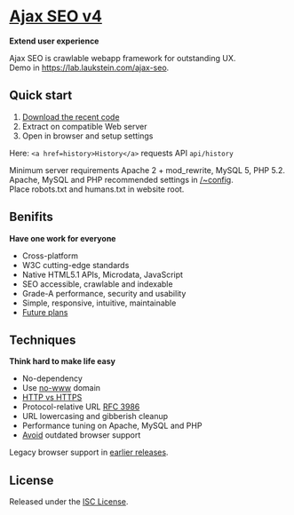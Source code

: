 # [Ajax SEO v4](https://lab.laukstein.com/ajax-seo)
**Extend user experience**

Ajax SEO is crawlable webapp framework for outstanding UX.<br>
Demo in <https://lab.laukstein.com/ajax-seo>.


## Quick start

1. [Download the recent code](https://github.com/laukstein/ajax-seo/archive/master.zip)
2. Extract on compatible Web server
3. Open in browser and setup settings

Here: `<a href=history>History</a>` requests API `api/history`

Minimum server requirements Apache 2 + mod_rewrite, MySQL 5, PHP 5.2.<br>
Apache, MySQL and PHP recommended settings in [/~config](~config).<br>
Place robots.txt and humans.txt in website root.


## Benifits
**Have one work for everyone**

* Cross-platform
* W3C cutting-edge standards
* Native HTML5.1 APIs, Microdata, JavaScript
* SEO accessible, crawlable and indexable
* Grade-A performance, security and usability
* Simple, responsive, intuitive, maintainable
* [Future plans](https://github.com/laukstein/ajax-seo/wiki/Plans)


## Techniques
**Think hard to make life easy**

* No-dependency
* Use [no-www](http://no-www.org) domain
* [HTTP vs HTTPS](https://www.httpvshttps.com)
* Protocol-relative URL [RFC 3986](http://tools.ietf.org/html/rfc3986#section-4.2)
* URL lowercasing and gibberish cleanup
* Performance tuning on Apache, MySQL and PHP
* [Avoid](http://dowebsitesneedtolookexactlythesameineverybrowser.com) outdated browser support

Legacy browser support in [earlier releases](https://github.com/laukstein/ajax-seo/releases).


## License

Released under the [ISC License](LICENSE).
